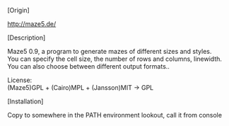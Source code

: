 [Origin]

http://maze5.de/


[Description]

Maze5 0.9, a program to generate mazes of different sizes and styles.  
You can specify the cell size, the number of rows and columns, linewidth.  
You can also choose between different output formats..  

License:  
(Maze5)GPL + (Cairo)MPL + (Jansson)MIT -> GPL  



[Installation]

Copy to somewhere in the PATH environment lookout, call it from console
